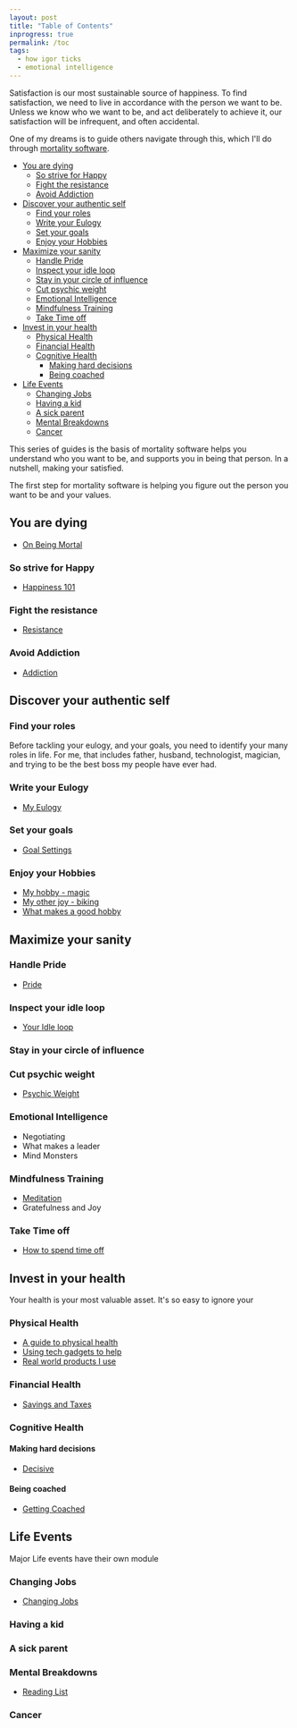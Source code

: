 ```yaml
---
layout: post
title: "Table of Contents"
inprogress: true
permalink: /toc
tags:
  - how igor ticks
  - emotional intelligence
---
```


Satisfaction is our most sustainable source of happiness. To find satisfaction, we need to live in accordance with the person we want to be. Unless we know who we want to be, and act deliberately to achieve it, our satisfaction will be infrequent, and often accidental.

One of my dreams is to guide others navigate through this, which I'll do through [mortality software](/mortality-software).

<!-- prettier-ignore-start -->
<!-- vim-markdown-toc GFM -->

- [You are dying](#you-are-dying)
    - [So strive for Happy](#so-strive-for-happy)
    - [Fight the resistance](#fight-the-resistance)
    - [Avoid Addiction](#avoid-addiction)
- [Discover your authentic self](#discover-your-authentic-self)
    - [Find your roles](#find-your-roles)
    - [Write your Eulogy](#write-your-eulogy)
    - [Set your goals](#set-your-goals)
    - [Enjoy your Hobbies](#enjoy-your-hobbies)
- [Maximize your sanity](#maximize-your-sanity)
    - [Handle Pride](#handle-pride)
    - [Inspect your idle loop](#inspect-your-idle-loop)
    - [Stay in your circle of influence](#stay-in-your-circle-of-influence)
    - [Cut psychic weight](#cut-psychic-weight)
    - [Emotional Intelligence](#emotional-intelligence)
    - [Mindfulness Training](#mindfulness-training)
    - [Take Time off](#take-time-off)
- [Invest in your health](#invest-in-your-health)
    - [Physical Health](#physical-health)
    - [Financial Health](#financial-health)
    - [Cognitive Health](#cognitive-health)
        - [Making hard decisions](#making-hard-decisions)
        - [Being coached](#being-coached)
- [Life Events](#life-events)
    - [Changing Jobs](#changing-jobs)
    - [Having a kid](#having-a-kid)
    - [A sick parent](#a-sick-parent)
    - [Mental Breakdowns](#mental-breakdowns)
    - [Cancer](#cancer)

<!-- vim-markdown-toc -->
<!-- prettier-ignore-end -->

This series of guides is the basis of mortality software helps you understand who you want to be, and supports you in being that person. In a nutshell, making your satisfied.

The first step for mortality software is helping you figure out the person you want to be and your values.

## You are dying

- [On Being Mortal](/death)

### So strive for Happy

- [Happiness 101](/happy)

### Fight the resistance

- [Resistance](/resistance)

### Avoid Addiction

- [Addiction](/_d/addiction.md)

## Discover your authentic self

### Find your roles

Before tackling your eulogy, and your goals, you need to identify your many roles in life. For me, that includes father, husband, technologist, magician, and trying to be the best boss my people have ever had.

### Write your Eulogy

- [My Eulogy](/eulogy)

### Set your goals

- [Goal Settings](/goals)

### Enjoy your Hobbies

- [My hobby - magic](/magic)
- [My other joy - biking](/biking)
- [What makes a good hobby](/hobby)

## Maximize your sanity

### Handle Pride

- [Pride](/pride)

### Inspect your idle loop

- [Your Idle loop](/idle-loop)

### Stay in your circle of influence

### Cut psychic weight

- [Psychic Weight](/psychic-weight)

### Emotional Intelligence

- Negotiating
- What makes a leader
- Mind Monsters

### Mindfulness Training

- [Meditation](/search-inside-yourself)
- Gratefulness and Joy

### Take Time off

- [How to spend time off](/timeoff)

## Invest in your health

Your health is your most valuable asset. It's so easy to ignore your

### Physical Health

- [A guide to physical health](/physical-health)
- [Using tech gadgets to help](/tech-health-toys)
- [Real world products I use](/td/notes/irl#physical-health)

### Financial Health

- [Savings and Taxes](/money)

### Cognitive Health

#### Making hard decisions

- [Decisive](/decide)

#### Being coached

- [Getting Coached](/coach)

## Life Events

Major Life events have their own module

### Changing Jobs

- [Changing Jobs](https://idvork.in/tags/#job-hunt)

### Having a kid

### A sick parent

### Mental Breakdowns

- [Reading List](/Depression-Reading-List)

### Cancer
